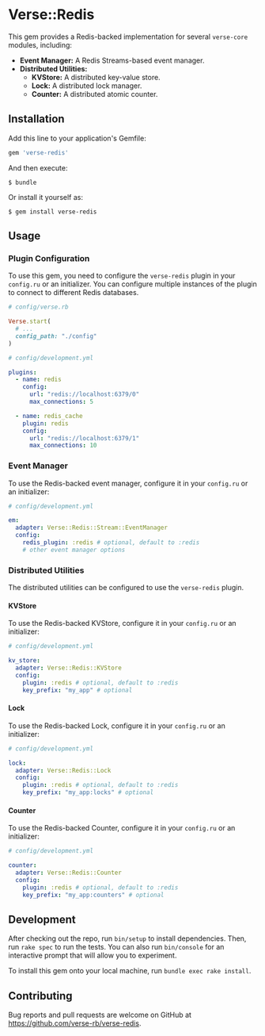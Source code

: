 # Verse::Redis

This gem provides a Redis-backed implementation for several `verse-core` modules, including:

* **Event Manager:** A Redis Streams-based event manager.
* **Distributed Utilities:**
    * **KVStore:** A distributed key-value store.
    * **Lock:** A distributed lock manager.
    * **Counter:** A distributed atomic counter.

## Installation

Add this line to your application's Gemfile:

```ruby
gem 'verse-redis'
```

And then execute:

    $ bundle

Or install it yourself as:

    $ gem install verse-redis

## Usage

### Plugin Configuration

To use this gem, you need to configure the `verse-redis` plugin in your `config.ru` or an initializer. You can configure multiple instances of the plugin to connect to different Redis databases.

```ruby
# config/verse.rb

Verse.start(
  # ...
  config_path: "./config"
)
```

```yaml
# config/development.yml

plugins:
  - name: redis
    config:
      url: "redis://localhost:6379/0"
      max_connections: 5

  - name: redis_cache
    plugin: redis
    config:
      url: "redis://localhost:6379/1"
      max_connections: 10
```

### Event Manager

To use the Redis-backed event manager, configure it in your `config.ru` or an initializer:

```yaml
# config/development.yml

em:
  adapter: Verse::Redis::Stream::EventManager
  config:
    redis_plugin: :redis # optional, default to :redis
    # other event manager options
```

### Distributed Utilities

The distributed utilities can be configured to use the `verse-redis` plugin.

#### KVStore

To use the Redis-backed KVStore, configure it in your `config.ru` or an initializer:

```yaml
# config/development.yml

kv_store:
  adapter: Verse::Redis::KVStore
  config:
    plugin: :redis # optional, default to :redis
    key_prefix: "my_app" # optional
```

#### Lock

To use the Redis-backed Lock, configure it in your `config.ru` or an initializer:

```yaml
# config/development.yml

lock:
  adapter: Verse::Redis::Lock
  config:
    plugin: :redis # optional, default to :redis
    key_prefix: "my_app:locks" # optional
```

#### Counter

To use the Redis-backed Counter, configure it in your `config.ru` or an initializer:

```yaml
# config/development.yml

counter:
  adapter: Verse::Redis::Counter
  config:
    plugin: :redis # optional, default to :redis
    key_prefix: "my_app:counters" # optional
```

## Development

After checking out the repo, run `bin/setup` to install dependencies. Then, run `rake spec` to run the tests. You can also run `bin/console` for an interactive prompt that will allow you to experiment.

To install this gem onto your local machine, run `bundle exec rake install`.

## Contributing

Bug reports and pull requests are welcome on GitHub at https://github.com/verse-rb/verse-redis.
